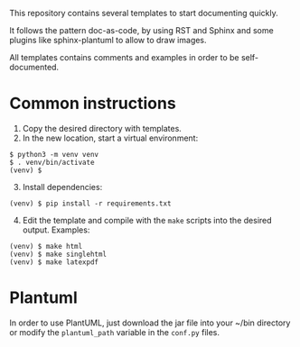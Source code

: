 This repository contains several templates to start documenting quickly.

It follows the pattern doc-as-code, by using RST and Sphinx and some plugins
like sphinx-plantuml to allow to draw images.

All templates contains comments and examples in order to be self-documented.

# Common instructions


1. Copy the desired directory with templates.
2. In the new location, start a virtual environment:

```
$ python3 -m venv venv
$ . venv/bin/activate
(venv) $
```

3. Install dependencies:

```
(venv) $ pip install -r requirements.txt
```

4. Edit the template and compile with the `make` scripts into the desired
output. Examples:

```
(venv) $ make html
(venv) $ make singlehtml
(venv) $ make latexpdf
```

# Plantuml

In order to use PlantUML, just download the jar file into your ~/bin directory
or modify the `plantuml_path` variable in the `conf.py` files.
